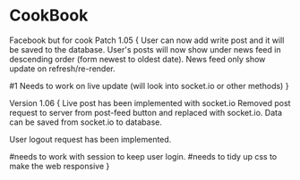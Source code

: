 # CookBook
Facebook but for cook
Patch 1.05 {
  User can now add write post and it will be saved to the database.
  User's posts will now show under news feed in descending order (form newest to oldest date).
  News feed only show update on refresh/re-render.
  
  #1 Needs to work on live update (will look into socket.io or other methods)
}

Version 1.06 {
  Live post has been implemented with socket.io 
  Removed post request to server from post-feed button and replaced with socket.io.
  Data can be saved from socket.io to database.
  
  User logout request has been implemented.

  #needs to work with session to keep user login.
  #needs to tidy up css to make the web responsive
}